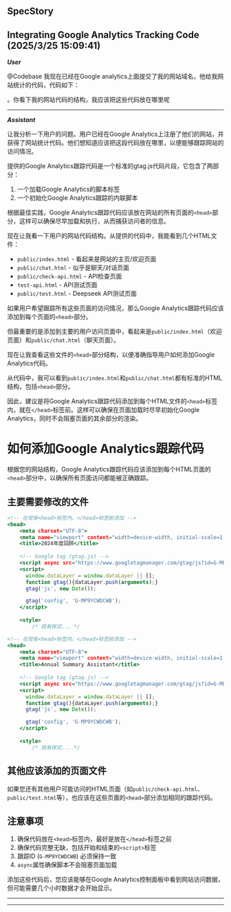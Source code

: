 ## SpecStory

## Integrating Google Analytics Tracking Code (2025/3/25 15:09:41)

_**User**_

@Codebase     我现在已经在Google analytics上面提交了我的网站域名，他给我网站统计的代码，代码如下：<!-- Google tag (gtag.js) -->
<script async src="https://www.googletagmanager.com/gtag/js?id=G-MP9YCWDCWB"></script>
<script>
  window.dataLayer = window.dataLayer || [];
  function gtag(){dataLayer.push(arguments);}
  gtag('js', new Date());

  gtag('config', 'G-MP9YCWDCWB');
</script>。你看下我的网站代码的结构，我应该把这些代码放在哪里呢

---

_**Assistant**_

<think>
让我分析一下用户的问题。用户已经在Google Analytics上注册了他们的网站，并获得了网站统计代码。他们想知道应该把这段代码放在哪里，以便能够跟踪网站的访问情况。

提供的Google Analytics跟踪代码是一个标准的gtag.js代码片段，它包含了两部分：
1. 一个加载Google Analytics的脚本标签
2. 一个初始化Google Analytics跟踪的内联脚本

根据最佳实践，Google Analytics跟踪代码应该放在网站的所有页面的`<head>`部分，这样可以确保尽早加载和执行，从而捕获访问者的信息。

现在让我看一下用户的网站代码结构。从提供的代码中，我能看到几个HTML文件：
- `public/index.html` - 看起来是网站的主页/欢迎页面
- `public/chat.html` - 似乎是聊天/对话页面
- `public/check-api.html` - API检查页面
- `test-api.html` - API测试页面
- `public/test.html` - Deepseek API测试页面

如果用户希望跟踪所有这些页面的访问情况，那么Google Analytics跟踪代码应该添加到每个页面的`<head>`部分。

但最重要的是添加到主要的用户访问页面中，看起来是`public/index.html`（欢迎页面）和`public/chat.html`（聊天页面）。

现在让我查看这些文件的`<head>`部分结构，以便准确指导用户如何添加Google Analytics代码。

从代码中，我可以看到`public/index.html`和`public/chat.html`都有标准的HTML结构，包括`<head>`部分。

因此，建议是将Google Analytics跟踪代码添加到每个HTML文件的`<head>`标签内，就在`</head>`标签前。这样可以确保在页面加载时尽早初始化Google Analytics，同时不会阻塞页面的其余部分的渲染。
</think>

# 如何添加Google Analytics跟踪代码

根据您的网站结构，Google Analytics跟踪代码应该添加到每个HTML页面的`<head>`部分中，以确保所有页面访问都能被正确跟踪。

## 主要需要修改的文件

```html:public/index.html
<!-- 在现有<head>标签内、</head>标签前添加 -->
<head>
    <meta charset="UTF-8">
    <meta name="viewport" content="width=device-width, initial-scale=1.0">
    <title>2024年度回顾</title>
    
    <!-- Google tag (gtag.js) -->
    <script async src="https://www.googletagmanager.com/gtag/js?id=G-MP9YCWDCWB"></script>
    <script>
      window.dataLayer = window.dataLayer || [];
      function gtag(){dataLayer.push(arguments);}
      gtag('js', new Date());

      gtag('config', 'G-MP9YCWDCWB');
    </script>
    
    <style>
        /* 现有样式... */
```

```html:public/chat.html
<!-- 在现有<head>标签内、</head>标签前添加 -->
<head>
    <meta charset="UTF-8">
    <meta name="viewport" content="width=device-width, initial-scale=1.0">
    <title>Annual Summary Assistant</title>
    
    <!-- Google tag (gtag.js) -->
    <script async src="https://www.googletagmanager.com/gtag/js?id=G-MP9YCWDCWB"></script>
    <script>
      window.dataLayer = window.dataLayer || [];
      function gtag(){dataLayer.push(arguments);}
      gtag('js', new Date());

      gtag('config', 'G-MP9YCWDCWB');
    </script>
    
    <style>
        /* 现有样式... */
```

## 其他应该添加的页面文件

如果您还有其他用户可能访问的HTML页面（如`public/check-api.html`、`public/test.html`等），也应该在这些页面的`<head>`部分添加相同的跟踪代码。

## 注意事项

1. 确保代码放在`<head>`标签内，最好是放在`</head>`标签之前
2. 确保代码完整无缺，包括开始和结束的`<script>`标签
3. 跟踪ID (`G-MP9YCWDCWB`) 必须保持一致
4. `async`属性确保脚本不会阻塞页面加载

添加这些代码后，您应该能够在Google Analytics控制面板中看到网站访问数据，但可能需要几个小时数据才会开始显示。

---



---

